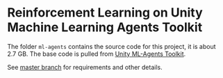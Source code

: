 # Reinforcement Learning on Unity Machine Learning Agents Toolkit

The folder `ml-agents` contains the source code for this project, it is about 2.7 GB. The base code is pulled from [Unity ML-Agents Toolkit](https://github.com/Unity-Technologies/ml-agents).

See [master branch](https://github.com/jinglescode/unity-ml-agents-turret-defense/tree/master) for requirements and other details.
